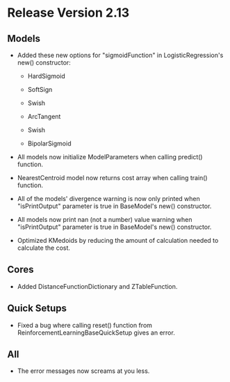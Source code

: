 # Release Version 2.13

## Models

* Added these new options for "sigmoidFunction" in LogisticRegression's new() constructor:

  * HardSigmoid

  * SoftSign

  * Swish

  * ArcTangent

  * Swish

  * BipolarSigmoid

* All models now initialize ModelParameters when calling predict() function.

* NearestCentroid model now returns cost array when calling train() function.

* All of the models' divergence warning is now only printed when "isPrintOutput" parameter is true in BaseModel's new() constructor.

* All models now print nan (not a number) value warning when "isPrintOutput" parameter is true in BaseModel's new() constructor.

* Optimized KMedoids by reducing the amount of calculation needed to calculate the cost.

## Cores

* Added DistanceFunctionDictionary and ZTableFunction.

## Quick Setups

* Fixed a bug where calling reset() function from ReinforcementLearningBaseQuickSetup gives an error.

## All

* The error messages now screams at you less.
